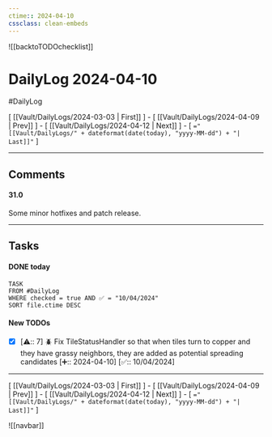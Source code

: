 ```yaml
---
ctime:: 2024-04-10
cssclass: clean-embeds
---
```

![[backtoTODOchecklist]]
# DailyLog 2024-04-10

#DailyLog

\[ [[Vault/DailyLogs/2024-03-03 | First]] \] - \[ [[Vault/DailyLogs/2024-04-09 | Prev]] \] - \[ [[Vault/DailyLogs/2024-04-12 | Next]] \] - \[ `="[[Vault/DailyLogs/" + dateformat(date(today), "yyyy-MM-dd") + "| Last]]"` \]

---

## Comments

#### 31.0

Some minor hotfixes and patch release.



---

## Tasks
#### DONE today
```dataview
TASK
FROM #DailyLog
WHERE checked = true AND ✅ = "10/04/2024"
SORT file.ctime DESC
```


#### New TODOs
- [x] [⚠️:: 7] 🪲 Fix TileStatusHandler so that when tiles turn to copper and they have grassy neighbors, they are added as potential spreading candidates [➕:: 2024-04-10] [✅:: 10/04/2024]



---

\[ [[Vault/DailyLogs/2024-03-03 | First]] \] - \[ [[Vault/DailyLogs/2024-04-09 | Prev]] \] - \[ [[Vault/DailyLogs/2024-04-12 | Next]] \] - \[ `="[[Vault/DailyLogs/" + dateformat(date(today), "yyyy-MM-dd") + "| Last]]"` \]

![[navbar]]



